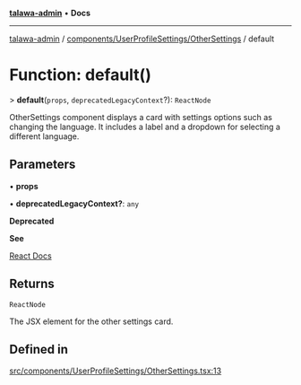 [**talawa-admin**](../../../../README.md) • **Docs**

***

[talawa-admin](../../../../modules.md) / [components/UserProfileSettings/OtherSettings](../README.md) / default

# Function: default()

\> **default**(`props`, `deprecatedLegacyContext`?): `ReactNode`

OtherSettings component displays a card with settings options such as changing the language.
It includes a label and a dropdown for selecting a different language.

## Parameters

• **props**

• **deprecatedLegacyContext?**: `any`

**Deprecated**

**See**

[React Docs](https://legacy.reactjs.org/docs/legacy-context.html#referencing-context-in-lifecycle-methods)

## Returns

`ReactNode`

The JSX element for the other settings card.

## Defined in

[src/components/UserProfileSettings/OtherSettings.tsx:13](https://github.com/PalisadoesFoundation/talawa-admin/blob/3f6b41a67c6932f4c0bce6ffb822d4ef12ede8c8/src/components/UserProfileSettings/OtherSettings.tsx#L13)
